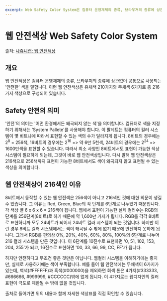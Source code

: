 ```yaml
---
excerpt: Web Safety Color System은 컴퓨터 운영체제의 종류, 브라우져의 종류에 상관없이 공통으로 사용되는 '안전한' 색을 의미합니다.
---
```


# 웹 안전색상 Web Safety Color System

출처: [나쥬니랩: 웹 안전색상](http://www.nazuni.pe.kr/web/design/color/websafecolor.php)

## 개요

웹 안전색상은 컴퓨터 운영체제의 종류, 브라우져의 종류에 상관없이 공통으로 사용되는 '안전한' 색을 말합니다. 이런 웹 안전색상은 유채색 210가지와 무채색 6가지로 총 216가지 색상으로 구성되어 있습니다.

## Safety 안전의 의미

'안전'의 의미는 '어떤 환경에서든 왜곡되지 않는 색'을 의미합니다. 컴퓨터로 색을 지정하기 위해서는 'System Pallete'를 사용해야 합니다. 이 팔레트는 컴퓨터의 컬러 시스템이 몇 비트냐에 따라서 표현할 수 있는 색의 수가 달라지게 됩니다. 8비트의 경우에는 2<sup>8</sup> = 256색, 16비트의 경우에는 2<sup>16</sup> => 약 6만 5천색, 24비트의 경우에는 2<sup>24</sup> => 1600만색을 표현할 수 있습니다. 따라서 최소 사양인 8비트에서도 표현이 가능한 색상 시스템이 필요하게 되는데, 그것이 바로 웹 안전색상입니다. 다시 말해 웹 안전색상은 216색으로 256색까지 표현이 가능한 8비트에서도 색이 왜곡되지 않고 표현될 수 있는 색상을 의미합니다.

## 웹 안전색상이 216색인 이유

8비트에서 동작할 수 있는 웹 안전색은 256색이 아니고 216색인 것에 대한 의문이 생길 수 있습니다. 그 이유는 Red, Green, Blue의 각 단계를 6단계로 나누었기 때문입니다. 각 색상 별 6 x 6 x 6 = 216색이 됩니다. 웹에서 표현이 가능한 실제 컬러수는 RGB의 단계를 256단계(8비트)로 하기 때문에 약 1,600만 가지가 됩니다. RGB를 각각 8비트로 표현하니까 모두 24비트가 되어서 24비트 컬러 시스템이 되는 것입니다. 하지만 이런 경우 8비트 컬러 시스템에서는 색이 왜곡될 수 밖에 없기 때문에 안전하지 못하게 됩니다. 그래서 RGB를 편의상 0%, 20%, 40%, 60%, 80%, 100%의 6단계로 나누어 216 컬러 시스템을 만든 것입니다. 이 6단계를 10진수로 표현하면 '0, 51, 102, 153, 204, 255'가 되고, 16진수로 표현하면 '00, 33, 66, 99, CC, FF'가 됩니다.

하지만 안전하다고 무조건 좋은 것만은 아닙니다. 웹컬러 시스템을 이해하기에는 좋지만, 실제로 사용하기에는 색이 부족합니다. 예를 들어 웹 안전색에는 무채색이 6가지가 있는데, 백색(#FFFFFF)과 흑색(#000000)을 제외하면 회색 톤은 4가지(#333333, #666666, #999999, #CCCCCC)밖에 없게 됩니다. 이 4가지로는 웹디자인의 컬러 표현이 극도로 제한될 수 밖에 없을 것입니다.

출처로 들어가면 위의 내용과 함께 자세한 색상표를 직접 확인할 수 있습니다.
